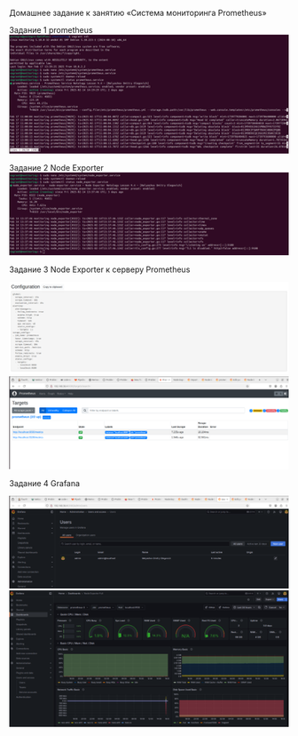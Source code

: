 Домашнее задание к занятию «Система мониторинга Prometheus»


Задание 1 prometheus  ![Задание 1 prometheus](https://github.com/postegre/netlearn/blob/main/monitoring/hw-9.4/task1.png)

Задание 2 Node Exporter  ![Задание 2 Node Exporter](https://github.com/postegre/netlearn/blob/main/monitoring/hw-9.4/task2.png)

Задание 3 Node Exporter к серверу Prometheus 

![Задание 3 Configaration](https://github.com/postegre/netlearn/blob/main/monitoring/hw-9.4/task3.png)
![Задание 3 Targets](https://github.com/postegre/netlearn/blob/main/monitoring/hw-9.4/task3.1.png)

Задание 4 Grafana

![Задание 4 Users](https://github.com/postegre/netlearn/blob/main/monitoring/hw-9.4/task4.png)
![Задание 4 Dashboard](https://github.com/postegre/netlearn/blob/main/monitoring/hw-9.4/task4.1.png)
